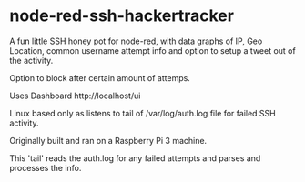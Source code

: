 # node-red-ssh-hackertracker
A fun little SSH honey pot for node-red, with data graphs of IP, Geo Location, common username attempt info and option to setup a tweet out of the activity.

Option to block after certain amount of attemps.

Uses Dashboard http://localhost/ui

Linux based only as listens to tail of /var/log/auth.log file for failed SSH activity.

Originally built and ran on a Raspberry Pi 3 machine.

This 'tail' reads the auth.log for any failed attempts and parses and processes the info. 
